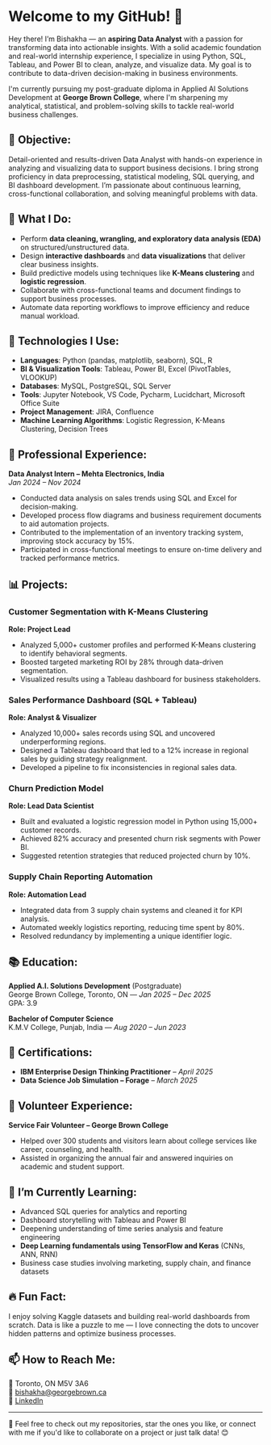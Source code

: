# Welcome to my GitHub! 👋

Hey there! I’m Bishakha — an **aspiring Data Analyst** with a passion for transforming data into actionable insights. With a solid academic foundation and real-world internship experience, I specialize in using Python, SQL, Tableau, and Power BI to clean, analyze, and visualize data. My goal is to contribute to data-driven decision-making in business environments.

I'm currently pursuing my post-graduate diploma in Applied AI Solutions Development at **George Brown College**, where I'm sharpening my analytical, statistical, and problem-solving skills to tackle real-world business challenges.

## 🎯 Objective:
Detail-oriented and results-driven Data Analyst with hands-on experience in analyzing and visualizing data to support business decisions. I bring strong proficiency in data preprocessing, statistical modeling, SQL querying, and BI dashboard development. I’m passionate about continuous learning, cross-functional collaboration, and solving meaningful problems with data.

## 🚀 What I Do:
- Perform **data cleaning, wrangling, and exploratory data analysis (EDA)** on structured/unstructured data.
- Design **interactive dashboards** and **data visualizations** that deliver clear business insights.
- Build predictive models using techniques like **K-Means clustering** and **logistic regression**.
- Collaborate with cross-functional teams and document findings to support business processes.
- Automate data reporting workflows to improve efficiency and reduce manual workload.

## 🧰 Technologies I Use:
- **Languages**: Python (pandas, matplotlib, seaborn), SQL, R  
- **BI & Visualization Tools**: Tableau, Power BI, Excel (PivotTables, VLOOKUP)  
- **Databases**: MySQL, PostgreSQL, SQL Server  
- **Tools**: Jupyter Notebook, VS Code, Pycharm, Lucidchart, Microsoft Office Suite  
- **Project Management**: JIRA, Confluence  
- **Machine Learning Algorithms**: Logistic Regression, K-Means Clustering, Decision Trees  

## 💼 Professional Experience:
**Data Analyst Intern – Mehta Electronics, India**  
*Jan 2024 – Nov 2024*  
- Conducted data analysis on sales trends using SQL and Excel for decision-making.  
- Developed process flow diagrams and business requirement documents to aid automation projects.  
- Contributed to the implementation of an inventory tracking system, improving stock accuracy by 15%.  
- Participated in cross-functional meetings to ensure on-time delivery and tracked performance metrics.

## 📊 Projects:

### Customer Segmentation with K-Means Clustering  
**Role: Project Lead**  
- Analyzed 5,000+ customer profiles and performed K-Means clustering to identify behavioral segments.  
- Boosted targeted marketing ROI by 28% through data-driven segmentation.  
- Visualized results using a Tableau dashboard for business stakeholders.

### Sales Performance Dashboard (SQL + Tableau)  
**Role: Analyst & Visualizer**  
- Analyzed 10,000+ sales records using SQL and uncovered underperforming regions.  
- Designed a Tableau dashboard that led to a 12% increase in regional sales by guiding strategy realignment.  
- Developed a pipeline to fix inconsistencies in regional sales data.

### Churn Prediction Model  
**Role: Lead Data Scientist**  
- Built and evaluated a logistic regression model in Python using 15,000+ customer records.  
- Achieved 82% accuracy and presented churn risk segments with Power BI.  
- Suggested retention strategies that reduced projected churn by 10%.

### Supply Chain Reporting Automation  
**Role: Automation Lead**  
- Integrated data from 3 supply chain systems and cleaned it for KPI analysis.  
- Automated weekly logistics reporting, reducing time spent by 80%.  
- Resolved redundancy by implementing a unique identifier logic.

## 📚 Education:

**Applied A.I. Solutions Development** (Postgraduate)  
George Brown College, Toronto, ON — *Jan 2025 – Dec 2025*  
GPA: 3.9  

**Bachelor of Computer Science**  
K.M.V College, Punjab, India — *Aug 2020 – Jun 2023*

## 📜 Certifications:
- **IBM Enterprise Design Thinking Practitioner** – *April 2025*  
- **Data Science Job Simulation – Forage** – *March 2025*

## 🤝 Volunteer Experience:
**Service Fair Volunteer – George Brown College**  
- Helped over 300 students and visitors learn about college services like career, counseling, and health.  
- Assisted in organizing the annual fair and answered inquiries on academic and student support.

## 🌱 I’m Currently Learning:
- Advanced SQL queries for analytics and reporting  
- Dashboard storytelling with Tableau and Power BI  
- Deepening understanding of time series analysis and feature engineering  
- **Deep Learning fundamentals using TensorFlow and Keras** (CNNs, ANN, RNN)  
- Business case studies involving marketing, supply chain, and finance datasets

## 🔥 Fun Fact:
I enjoy solving Kaggle datasets and building real-world dashboards from scratch. Data is like a puzzle to me — I love connecting the dots to uncover hidden patterns and optimize business processes.

## 📫 How to Reach Me:
📍 Toronto, ON M5V 3A6   
📧 bishakha@georgebrown.ca  
🔗 [LinkedIn](https://www.linkedin.com/in/bishakha786/)

---

📁 Feel free to check out my repositories, star the ones you like, or connect with me if you'd like to collaborate on a project or just talk data! 😊

